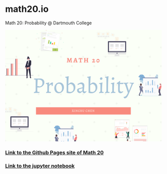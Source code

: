 # math20.io
Math 20: Probability @ Dartmouth College


<p align = "center" >
<img src="./images/Math 20.png" alt="" width="600">
</p>

### [Link to the Github Pages site of Math 20](https://math20.io) 

### [Link to the jupyter notebook](https://github.com/fudab/math20.io/tree/master/scripts)
